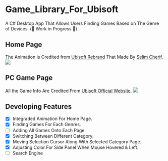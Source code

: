# Game_Library_For_Ubisoft
A C# Desktop App That Allows Users Finding Games Based on The Genre of Devices. (:construction: Work in Progress :construction:)

## Home Page
The Animation is Credited from [Ubisoft Rebrand](https://dribbble.com/shots/3581220-Ubisoft-Rebrand) That Made By [Selim Cherif](https://dribbble.com/selimcherif).
![](https://github.com/LeviIsAwesome/Game_Library_For_Ubisoft/blob/master/image/home_page.gif)

## PC Game Page
All the Game Info Are Credited From [Ubisoft Official Website](https://www.ubisoft.com/en-ca/).
![](https://github.com/LeviIsAwesome/Game_Library_For_Ubisoft/blob/master/image/pc_to_home.gif)

## Developing Features 
- [x] Integraded Animation For Home Page.
- [x] Finding Games For Each Genres.
- [ ] Adding All Games Onto Each Page.
- [x] Switching Between Different Category.
- [x] Moving Selection Cursor Along With Selected Category Page.
- [x] Adjusting Color For Side Panel When Mouse Hovered & Left.
- [ ] Search Engine
